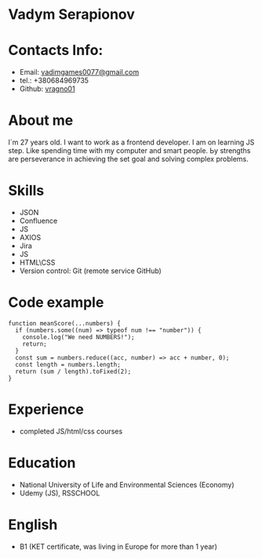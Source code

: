 # **Vadym Serapionov**

# **Contacts Info:**

 * Email: vadimgames0077@gmail.com
 * tel.: +380684969735
 * Github: [vragno01](https://github.com/vragno01)

# **About me**

 I`m 27 years old. I want to work as a frontend developer. I am on learning JS step. Like spending time with my computer and smart people. Ьy strengths are perseverance in achieving the set goal and solving complex problems.

# **Skills**

 * JSON
 * Confluence
 * JS
 * AXIOS
 * Jira
 * JS
 * HTML\CSS
 * Version control: Git (remote service GitHub)

# **Code example**

```
function meanScore(...numbers) {
  if (numbers.some((num) => typeof num !== "number")) {
    console.log("We need NUMBERS!");
    return;
  }
  const sum = numbers.reduce((acc, number) => acc + number, 0);
  const length = numbers.length;
  return (sum / length).toFixed(2);
}
```

# **Experience**

* completed JS/html/css courses

# **Education**

* National University of Life and Environmental Sciences (Economy)
* Udemy (JS), RSSCHOOL

# **English**

* B1 (KET certificate, was living in Europe for more than 1 year)
